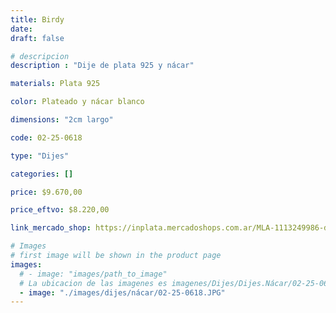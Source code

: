 ```yaml
---
title: Birdy
date: 
draft: false

# descripcion
description : "Dije de plata 925 y nácar"

materials: Plata 925

color: Plateado y nácar blanco

dimensions: "2cm largo"

code: 02-25-0618

type: "Dijes"

categories: []

price: $9.670,00

price_eftvo: $8.220,00

link_mercado_shop: https://inplata.mercadoshops.com.ar/MLA-1113249986-dije-plata-paloma-birdy-_JM

# Images
# first image will be shown in the product page
images:
  # - image: "images/path_to_image"
  # La ubicacion de las imagenes es imagenes/Dijes/Dijes.Nácar/02-25-0618-birdy
  - image: "./images/dijes/nácar/02-25-0618.JPG"
---
```

